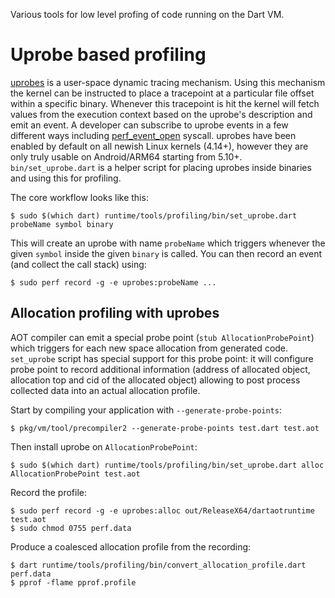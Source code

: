 Various tools for low level profing of code running on the Dart VM.

# Uprobe based profiling

[uprobes](https://www.kernel.org/doc/html/latest/trace/uprobetracer.html) is
a user-space dynamic tracing mechanism. Using this mechanism the kernel can
be instructed to place a tracepoint at a particular file offset within a
specific binary. Whenever this tracepoint is hit the kernel will fetch values
from the execution context based on the uprobe's description and emit an event.
A developer can subscribe to uprobe events in a few different ways including
[perf_event_open](https://man7.org/linux/man-pages/man2/perf_event_open.2.html)
syscall. uprobes have been enabled by default on all newish Linux kernels
(4.14+), however they are only truly usable on Android/ARM64 starting from
5.10+. `bin/set_uprobe.dart` is a helper script for placing uprobes inside
binaries and using this for profiling.

The core workflow looks like this:

```console
$ sudo $(which dart) runtime/tools/profiling/bin/set_uprobe.dart probeName symbol binary
```

This will create an uprobe with name `probeName` which triggers whenever
the given `symbol` inside the given `binary` is called. You can then record
an event (and collect the call stack) using:

```console
$ sudo perf record -g -e uprobes:probeName ...
```

## Allocation profiling with uprobes

AOT compiler can emit a special probe point (`stub AllocationProbePoint`) which
triggers for each new space allocation from generated code. `set_uprobe` script
has special support for this probe point: it will configure probe point to
record additional information (address of allocated object, allocation top and
cid of the allocated object) allowing to post process collected data into
an actual allocation profile.

Start by compiling your application with `--generate-probe-points`:

```console
$ pkg/vm/tool/precompiler2 --generate-probe-points test.dart test.aot
```

Then install uprobe on `AllocationProbePoint`:

```console
$ sudo $(which dart) runtime/tools/profiling/bin/set_uprobe.dart alloc AllocationProbePoint test.aot
```

Record the profile:

```
$ sudo perf record -g -e uprobes:alloc out/ReleaseX64/dartaotruntime test.aot
$ sudo chmod 0755 perf.data
```

Produce a coalesced allocation profile from the recording:

```
$ dart runtime/tools/profiling/bin/convert_allocation_profile.dart perf.data
$ pprof -flame pprof.profile
```

